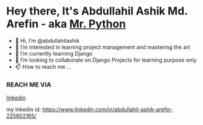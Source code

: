 # Hey there, It's Abdullahil Ashik Md. Arefin - aka [Mr. Python](https://www.youtube.com/channel/UCjAuq_1elOlk36NKWUZ92kw)

- 👋 Hi, I’m @abdullahilashik
- 👀 I’m interested in learning project management and mastering the art
- 🌱 I’m currently learning Django
- 💞️ I’m looking to collaborate on Django Projects for learning purpose only
- 📫 How to reach me ...

### REACH ME VIA

[linkedin](https://www.linkedin.com/in/abdullahil-ashik-arefin-225802165/)

my lnkedin id: https://www.linkedin.com/in/abdullahil-ashik-arefin-225802165/

<!---
abdullahilashik/abdullahilashik is a ✨ special ✨ repository because its `README.md` (this file) appears on your GitHub profile.
You can click the Preview link to take a look at your changes.
--->

